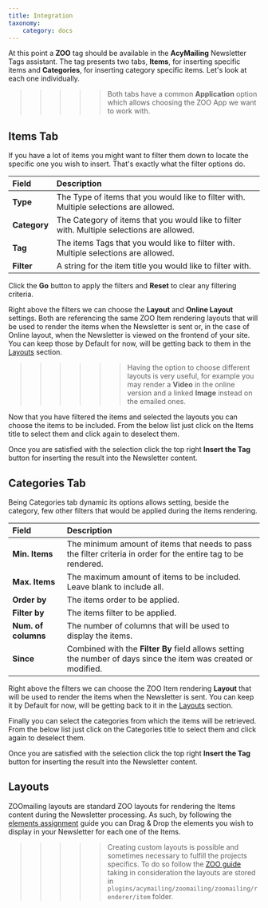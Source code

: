 ```yaml
---
title: Integration
taxonomy:
    category: docs
---
```


At this point a **ZOO** tag should be available in the **AcyMailing** Newsletter Tags assistant. The tag presents two tabs, **Items**, for inserting specific items and **Categories**, for inserting category specific items. Let's look at each one individually.

>>>>> Both tabs have a common **Application** option which allows choosing the ZOO App we want to work with.

## Items Tab

If you have a lot of items you might want to filter them down to locate the specific one you wish to insert. That's exactly what the filter options do.

| Field       | Description |
| :---------- | :---------- |
| **Type** | The Type of items that you would like to filter with. Multiple selections are allowed. |
| **Category** | The Category of items that you would like to filter with. Multiple selections are allowed. |
| **Tag** | The items Tags that you would like to filter with. Multiple selections are allowed. |
| **Filter** | A string for the item title you would like to filter with. |

Click the **Go** button to apply the filters and **Reset** to clear any filtering criteria.

Right above the filters we can choose the **Layout** and **Online Layout** settings. Both are referencing the same ZOO Item rendering layouts that will be used to render the items when the Newsletter is sent or, in the case of Online layout, when the Newsletter is viewed on the frontend of your site. You can keep those by Default for now, will be getting back to them in the [Layouts](#layouts) section.

>>>>>> Having the option to choose different layouts is very useful, for example you may render a **Video** in the online version and a linked **Image** instead on the emailed ones.

Now that you have filtered the items and selected the layouts you can choose the items to be included. From the below list just click on the Items title to select them and click again to deselect them.

Once you are satisfied with the selection click the top right **Insert the Tag** button for inserting the result into the Newsletter content.

## Categories Tab

Being Categories tab dynamic its options allows setting, beside the category, few other filters that would be applied during the items rendering.

| Field       | Description |
| :---------- | :---------- |
| **Min. Items** | The minimum amount of items that needs to pass the filter criteria in order for the entire tag to be rendered. |
| **Max. Items** | The maximum amount of items to be included. Leave blank to include all. |
| **Order by** | The items order to be applied. |
| **Filter by** | The items filter to be applied. |
| **Num. of columns** | The number of columns that will be used to display the items. |
| **Since** | Combined with the **Filter By** field allows setting the number of days since the item was created or modified. |

Right above the filters we can choose the  ZOO Item rendering **Layout** that will be used to render the items when the Newsletter is sent. You can keep it by Default for now, will be getting back to it in the [Layouts](#layouts) section.

Finally you can select the categories from which the items will be retrieved. From the below list just click on the Categories title to select them and click again to deselect them.

Once you are satisfied with the selection click the top right **Insert the Tag** button for inserting the result into the Newsletter content.

## Layouts

ZOOmailing layouts are standard ZOO layouts for rendering the Items content during the Newsletter processing. As such, by following the [elements assignment](http://yootheme.com/zoo/documentation/advanced/assign-elements-to-layout-positions) guide you can Drag & Drop the elements you wish to display in your Newsletter for each one of the Items.

>>>>> Creating custom layouts is possible and sometimes necessary to fulfill the projects specifics. To do so follow the [ZOO guide](http://yootheme.com/zoo/documentation/developers/create-a-new-layout-with-positions) taking in consideration the layouts are stored in `plugins/acymailing/zoomailing/zoomailing/renderer/item` folder.
